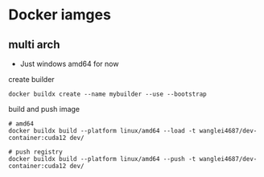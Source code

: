 # Docker iamges

## multi arch

- Just windows amd64 for now

create builder

```shell
docker buildx create --name mybuilder --use --bootstrap
```

build and push image 

```shell
# amd64 
docker buildx build --platform linux/amd64 --load -t wanglei4687/dev-container:cuda12 dev/

# push registry 
docker buildx build --platform linux/amd64 --push -t wanglei4687/dev-container:cuda12 dev/
```
